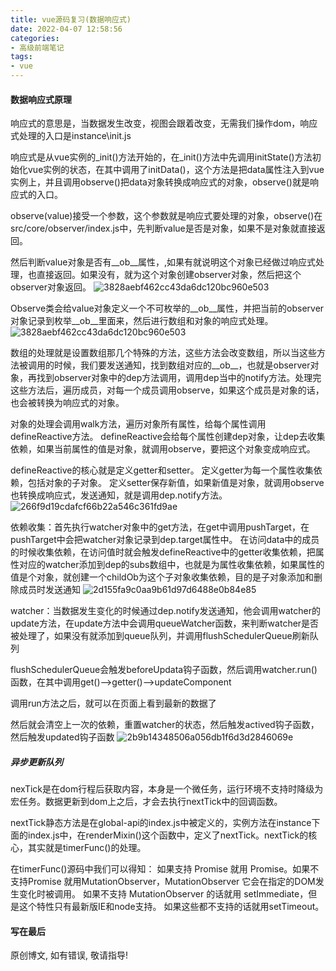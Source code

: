 ```yaml
---
title: vue源码复习(数据响应式)
date: 2022-04-07 12:58:56
categories: 
- 高级前端笔记
tags: 
- vue
---
```



#### 数据响应式原理

响应式的意思是，当数据发生改变，视图会跟着改变，无需我们操作dom，响应式处理的入口是instance\init.js

响应式是从vue实例的_init()方法开始的，在_init()方法中先调用initState()方法初始化vue实例的状态，在其中调用了initData()，这个方法是把data属性注入到vue实例上，并且调用observe()把data对象转换成响应式的对象，observe()就是响应式的入口。

observe(value)接受一个参数，这个参数就是响应式要处理的对象，observe()在src/core/observer/index.js中，先判断value是否是对象，如果不是对象就直接返回。

然后判断value对象是否有__ob__属性，,如果有就说明这个对象已经做过响应式处理，也直接返回。如果没有，就为这个对象创建observer对象，然后把这个observer对象返回。
![3828aebf462cc43da6dc120bc960e503](1646185395364.jpg)

Observe类会给value对象定义一个不可枚举的__ob__属性，并把当前的observer对象记录到枚举__ob__里面来，然后进行数组和对象的响应式处理。
![3828aebf462cc43da6dc120bc960e503](56737F2A-8FF5-475B-AC0F-BFA25015690F.png)

数组的处理就是设置数组那几个特殊的方法，这些方法会改变数组，所以当这些方法被调用的时候，我们要发送通知，找到数组对应的__ob__，也就是observer对象，再找到observer对象中的dep方法调用，调用dep当中的notify方法。处理完这些方法后，遍历成员，对每一个成员调用observe，如果这个成员是对象的话，也会被转换为响应式的对象。 

对象的处理会调用walk方法，遍历对象所有属性，给每个属性调用defineReactive方法。
defineReactive会给每个属性创建dep对象，让dep去收集依赖，如果当前属性的值是对象，就调用observe，要把这个对象变成响应式。

defineReactive的核心就是定义getter和setter。
定义getter为每一个属性收集依赖，包括对象的子对象。
定义setter保存新值，如果新值是对象，就调用observe也转换成响应式，发送通知，就是调用dep.notify方法。
![266f9d19cdafcf66b22a546c361fd9ae](3A65CD6C-0740-42ED-9185-19234C239D9E.png)

依赖收集：首先执行watcher对象中的get方法，在get中调用pushTarget，在pushTarget中会把watcher对象记录到dep.target属性中。
在访问data中的成员的时候收集依赖，在访问值时就会触发defineReactive中的getter收集依赖，把属性对应的watcher添加到dep的subs数组中，也就是为属性收集依赖，如果属性的值是个对象，就创建一个childOb为这个子对象收集依赖，目的是子对象添加和删除成员时发送通知
![2d155fa9c0aa9b61d97d6488e0b84e85](E9D9E42D-6D38-4EDF-AE3B-69D7B782008A.png)

watcher：当数据发生变化的时候通过dep.notify发送通知，他会调用watcher的update方法，在update方法中会调用queueWatcher函数，来判断watcher是否被处理了，如果没有就添加到queue队列，并调用flushSchedulerQueue刷新队列

flushSchedulerQueue会触发beforeUpdata钩子函数，然后调用watcher.run()函数，在其中调用get()–>getter()–>updateComponent

调用run方法之后，就可以在页面上看到最新的数据了

然后就会清空上一次的依赖，重置watcher的状态，然后触发actived钩子函数，然后触发updated钩子函数
![2b9b14348506a056db1f6d3d2846069e](6733F301-2725-441A-AD21-4C54011B6FE2.png)



##### 异步更新队列

nexTick是在dom行程后获取内容，本身是一个微任务，运行环境不支持时降级为宏任务。数据更新到dom上之后，才会去执行nextTick中的回调函数。

nextTick静态方法是在global-api的index.js中被定义的，实例方法在instance下面的index.js中，在renderMixin()这个函数中，定义了nextTick。nextTick的核心，其实就是timerFunc()的处理。

在timerFunc()源码中我们可以得知：
如果支持 Promise 就用 Promise。如果不支持Promise
就用MutationObserver，MutationObserver 它会在指定的DOM发生变化时被调用。
如果不支持 MutationObserver 的话就用 setImmediate，但是这个特性只有最新版IE和node支持。
如果这些都不支持的话就用setTimeout。



#### 写在最后

原创博文, 如有错误, 敬请指导!